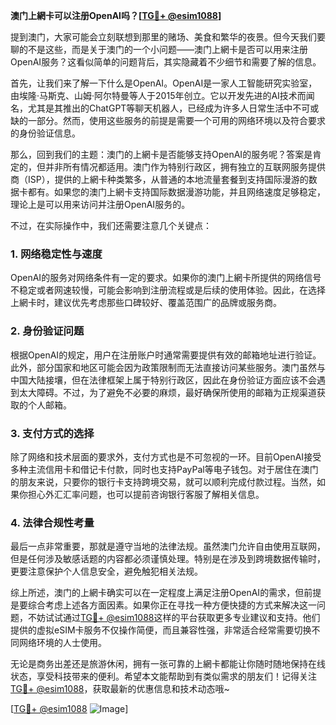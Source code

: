 **澳门上網卡可以注册OpenAI吗？[[TG💪+ @esim1088](https://t.me/s/esim1088)]**

提到澳门，大家可能会立刻联想到那里的赌场、美食和繁华的夜景。但今天我们要聊的不是这些，而是关于澳门的一个小问题——澳门上網卡是否可以用来注册OpenAI服务？这看似简单的问题背后，其实隐藏着不少细节和需要了解的信息。

首先，让我们来了解一下什么是OpenAI。OpenAI是一家人工智能研究实验室，由埃隆·马斯克、山姆·阿尔特曼等人于2015年创立。它以开发先进的AI技术而闻名，尤其是其推出的ChatGPT等聊天机器人，已经成为许多人日常生活中不可或缺的一部分。然而，使用这些服务的前提是需要一个可用的网络环境以及符合要求的身份验证信息。

那么，回到我们的主题：澳门的上網卡是否能够支持OpenAI的服务呢？答案是肯定的，但并非所有情况都适用。澳门作为特别行政区，拥有独立的互联网服务提供商（ISP），提供的上網卡种类繁多，从普通的本地流量套餐到支持国际漫游的数据卡都有。如果您的澳门上網卡支持国际数据漫游功能，并且网络速度足够稳定，理论上是可以用来访问并注册OpenAI服务的。

不过，在实际操作中，我们还需要注意几个关键点：

### **1. 网络稳定性与速度**
OpenAI的服务对网络条件有一定的要求。如果你的澳门上網卡所提供的网络信号不稳定或者网速较慢，可能会影响到注册流程或是后续的使用体验。因此，在选择上網卡时，建议优先考虑那些口碑较好、覆盖范围广的品牌或服务商。

### **2. 身份验证问题**
根据OpenAI的规定，用户在注册账户时通常需要提供有效的邮箱地址进行验证。此外，部分国家和地区可能会因为政策限制而无法直接访问某些服务。澳门虽然与中国大陆接壤，但在法律框架上属于特别行政区，因此在身份验证方面应该不会遇到太大障碍。不过，为了避免不必要的麻烦，最好确保所使用的邮箱为正规渠道获取的个人邮箱。

### **3. 支付方式的选择**
除了网络和技术层面的要求外，支付方式也是不可忽视的一环。目前OpenAI接受多种主流信用卡和借记卡付款，同时也支持PayPal等电子钱包。对于居住在澳门的朋友来说，只要你的银行卡支持跨境交易，就可以顺利完成付款过程。当然，如果你担心外汇汇率问题，也可以提前咨询银行客服了解相关信息。

### **4. 法律合规性考量**
最后一点非常重要，那就是遵守当地的法律法规。虽然澳门允许自由使用互联网，但是任何涉及敏感话题的内容都必须谨慎处理。特别是在涉及到跨境数据传输时，更要注意保护个人信息安全，避免触犯相关法规。

综上所述，澳门的上網卡确实可以在一定程度上满足注册OpenAI的需求，但前提是要综合考虑上述各方面因素。如果你正在寻找一种方便快捷的方式来解决这一问题，不妨试试通过[TG💪+ @esim1088](https://t.me/s/esim1088)这样的平台获取更多专业建议和支持。他们提供的虚拟eSIM卡服务不仅操作简便，而且兼容性强，非常适合经常需要切换不同网络环境的人士使用。

无论是商务出差还是旅游休闲，拥有一张可靠的上網卡都能让你随时随地保持在线状态，享受科技带来的便利。希望本文能帮助到有类似需求的朋友们！记得关注[TG💪+ @esim1088](https://t.me/s/esim1088)，获取最新的优惠信息和技术动态哦~

[[TG💪+ @esim1088](https://t.me/s/esim1088) ![Image](https://i.postimg.cc/4NQfJmqS/Snipaste-2025-05-13-00-14-12.png)]